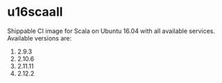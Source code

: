 # u16scaall
Shippable CI image for Scala on Ubuntu 16.04 with all available services. Available versions are:

1. 2.9.3
2. 2.10.6
3. 2.11.11
4. 2.12.2

